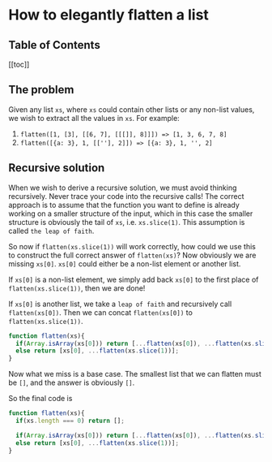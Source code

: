 # How to elegantly flatten a list

## Table of Contents
[[toc]]

## The problem
Given any list `xs`, where `xs` could contain other lists or any non-list values, we wish to extract all the values in `xs`. For example:

1. `flatten([1, [3], [[6, 7], [[[]], 8]]]) => [1, 3, 6, 7, 8]`
2. `flatten([{a: 3}, 1, [[''], 2]]) => [{a: 3}, 1, '', 2]`

## Recursive solution
When we wish to derive a recursive solution, we must avoid thinking recursively. Never trace your code into the recursive calls! The correct approach is to assume that the function you want to define is already working on a smaller structure of the input, which in this case the smaller structure is obviously the tail of `xs`, i.e. `xs.slice(1)`. This assumption is called `the leap of faith`.

So now if `flatten(xs.slice(1))` will work correctly, how could we use this to construct the full correct answer of `flatten(xs)`? Now obviously we are missing `xs[0]`. `xs[0]` could either be a non-list element or another list.

If `xs[0]` is a non-list element, we simply add back `xs[0]` to the first place of `flatten(xs.slice(1))`, then we are done!

If `xs[0]` is another list, we take a `leap of faith` and recursively call `flatten(xs[0])`. Then we can concat `flatten(xs[0])` to `flatten(xs.slice(1))`.

```javascript
function flatten(xs){
  if(Array.isArray(xs[0])) return [...flatten(xs[0]), ...flatten(xs.slice(1))];
  else return [xs[0], ...flatten(xs.slice(1))];
}
```

Now what we miss is a base case. The smallest list that we can flatten must be `[]`, and the answer is obviously  `[]`.

So the final code is

```javascript
function flatten(xs){
  if(xs.length === 0) return [];

  if(Array.isArray(xs[0])) return [...flatten(xs[0]), ...flatten(xs.slice(1))];
  else return [xs[0], ...flatten(xs.slice(1))];
}
```
